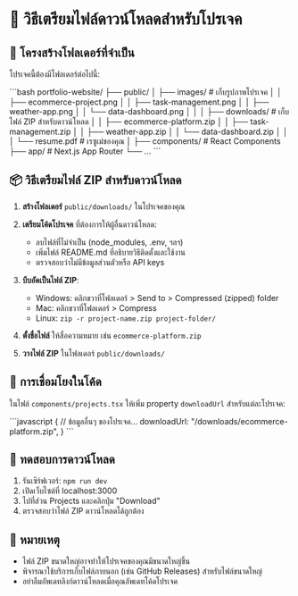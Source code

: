# 🌟 วิธีเตรียมไฟล์ดาวน์โหลดสำหรับโปรเจค

## 📂 โครงสร้างโฟลเดอร์ที่จำเป็น

โปรเจคนี้ต้องมีโฟลเดอร์ต่อไปนี้:

\`\`\`bash
portfolio-website/
├── public/
│   ├── images/           # เก็บรูปภาพโปรเจค
│   │   ├── ecommerce-project.png
│   │   ├── task-management.png
│   │   ├── weather-app.png
│   │   └── data-dashboard.png
│   │
│   ├── downloads/        # เก็บไฟล์ ZIP สำหรับดาวน์โหลด
│   │   ├── ecommerce-platform.zip
│   │   ├── task-management.zip
│   │   ├── weather-app.zip
│   │   └── data-dashboard.zip
│   │
│   └── resume.pdf        # เรซูเม่ของคุณ
│
├── components/           # React Components
├── app/                  # Next.js App Router
└── ...
\`\`\`

## 📦 วิธีเตรียมไฟล์ ZIP สำหรับดาวน์โหลด

1. **สร้างโฟลเดอร์** `public/downloads/` ในโปรเจคของคุณ

2. **เตรียมโค้ดโปรเจค** ที่ต้องการให้ผู้อื่นดาวน์โหลด:
   - ลบไฟล์ที่ไม่จำเป็น (node_modules, .env, ฯลฯ)
   - เพิ่มไฟล์ README.md ที่อธิบายวิธีติดตั้งและใช้งาน
   - ตรวจสอบว่าไม่มีข้อมูลส่วนตัวหรือ API keys

3. **บีบอัดเป็นไฟล์ ZIP**:
   - Windows: คลิกขวาที่โฟลเดอร์ > Send to > Compressed (zipped) folder
   - Mac: คลิกขวาที่โฟลเดอร์ > Compress
   - Linux: `zip -r project-name.zip project-folder/`

4. **ตั้งชื่อไฟล์** ให้สื่อความหมาย เช่น `ecommerce-platform.zip`

5. **วางไฟล์ ZIP** ในโฟลเดอร์ `public/downloads/`

## 🔗 การเชื่อมโยงในโค้ด

ในไฟล์ `components/projects.tsx` ให้เพิ่ม property `downloadUrl` สำหรับแต่ละโปรเจค:

\`\`\`javascript
{
  // ข้อมูลอื่นๆ ของโปรเจค...
  downloadUrl: "/downloads/ecommerce-platform.zip",
}
\`\`\`

## 🚀 ทดสอบการดาวน์โหลด

1. รันเซิร์ฟเวอร์: `npm run dev`
2. เปิดเว็บไซต์ที่ localhost:3000
3. ไปที่ส่วน Projects และคลิกปุ่ม "Download"
4. ตรวจสอบว่าไฟล์ ZIP ดาวน์โหลดได้ถูกต้อง

## 📝 หมายเหตุ

- ไฟล์ ZIP ขนาดใหญ่อาจทำให้โปรเจคของคุณมีขนาดใหญ่ขึ้น
- พิจารณาใช้บริการเก็บไฟล์ภายนอก (เช่น GitHub Releases) สำหรับไฟล์ขนาดใหญ่
- อย่าลืมอัพเดทลิงก์ดาวน์โหลดเมื่อคุณอัพเดทโค้ดโปรเจค
